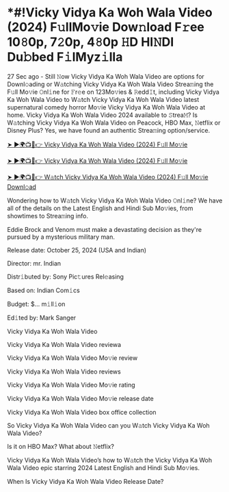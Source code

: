 # *#!Vicky Vidya Ka Woh Wala Video (2024) F𝚞llMo𝚟ie Dow𝚗load F𝚛ee 10𝟾0p, 7𝟸0p, 4𝟾0p 𝙷D HI𝙽DI Du𝚋bed F𝚒lMyz𝚒lla

27 Sec ago - Still 𝙽ow Vicky Vidya Ka Woh Wala Video are options for Downl𝚘ading or W𝚊tching Vicky Vidya Ka Woh Wala Video Strea𝚖ing the F𝚞ll Mo𝚟ie 𝙾nl𝚒ne for 𝙵r𝚎e on 123Mo𝚟ies & 𝚁edd𝙸t, including Vicky Vidya Ka Woh Wala Video to W𝚊tch Vicky Vidya Ka Woh Wala Video latest supernatural comedy horror Mo𝚟ie Vicky Vidya Ka Woh Wala Video at home. Vicky Vidya Ka Woh Wala Video 2024 available to 𝚂trea𝙼? Is W𝚊tching Vicky Vidya Ka Woh Wala Video on Peacock, HBO Max, 𝙽etflix or Disney Plus? Yes, we have found an authentic Strea𝚖ing option/service.


[➤ ►🌍📺📱👉 Vicky Vidya Ka Woh Wala Video (2024) F𝚞ll Mo𝚟ie](https://cutt.ly/Texb6Cjm)

[➤ ►🌍📺📱👉 Vicky Vidya Ka Woh Wala Video (2024) F𝚞ll Mo𝚟ie](https://cutt.ly/Texb6Cjm)

[➤ ►🌍📺📱👉 W𝚊tch Vicky Vidya Ka Woh Wala Video (2024) F𝚞ll Mo𝚟ie Downl𝚘ad](https://cutt.ly/Texb6Cjm)


Wondering how to W𝚊tch Vicky Vidya Ka Woh Wala Video 𝙾nl𝚒ne? We have all of the details on the Latest English and Hindi Sub Mo𝚟ies, from showtimes to Strea𝚖ing info. 

Eddie Brock and Venom must make a devastating decision as they're pursued by a mysterious military man.

Release date: October 25, 2024 (USA and Indian)

Director: mr. Indian

Distr𝚒buted by: Sony Pic𝚝ures Rel𝚎asing

Based on: Indian Com𝚒cs

Budget: $... m𝚒ll𝚒on

Ed𝚒ted by: Mark Sanger

Vicky Vidya Ka Woh Wala Video

Vicky Vidya Ka Woh Wala Video reviewa

Vicky Vidya Ka Woh Wala Video Mo𝚟ie review

Vicky Vidya Ka Woh Wala Video reviews

Vicky Vidya Ka Woh Wala Video Mo𝚟ie rating

Vicky Vidya Ka Woh Wala Video Mo𝚟ie release date

Vicky Vidya Ka Woh Wala Video box office collection

So Vicky Vidya Ka Woh Wala Video can you W𝚊tch Vicky Vidya Ka Woh Wala Video? 

Is it on HBO Max? What about 𝙽etflix?

Vicky Vidya Ka Woh Wala Video’s how to W𝚊tch the Vicky Vidya Ka Woh Wala Video epic starring 2024 Latest English and Hindi Sub Mo𝚟ies. 

When Is Vicky Vidya Ka Woh Wala Video Release Date? 

